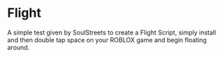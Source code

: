 # Flight
A simple test given by SoulStreets to create a Flight Script, simply install and then double tap space on your ROBLOX game and begin floating around.
